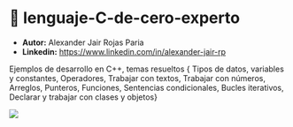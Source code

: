 # 🧶 lenguaje-C-de-cero-experto

- <b>Autor:</b> Alexander Jair Rojas Paria
- <b>Linkedin:</b> https://www.linkedin.com/in/alexander-jair-rp

Ejemplos de desarrollo en C++, temas resueltos { Tipos de datos, variables y constantes,  Operadores,  Trabajar con textos,  Trabajar con números,  Arreglos,  Punteros,  Funciones,  Sentencias condicionales,  Bucles iterativos,  Declarar y trabajar con clases y objetos} 

<img src="https://blogger.googleusercontent.com/img/b/R29vZ2xl/AVvXsEiaALsoSXoNUrIDL5UDC0WXwsInduiMH2-XmpXqe_rKH_CsAwSk4DHdZU-kBRIsvTKdVZQEyxVobHJYu71vXpoBPZgcgLN7rir47GDCNHlFgsE6R6hjRGWJE_ufVM5d64pzHkLZsygkR5_mjn_ZWb6vDmWF8jOR5PDOd2G7Qo9gXl6FUmgpWsmOYw5E/s1600/carbon%20%282%29.png">
